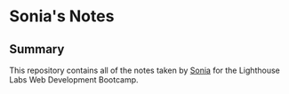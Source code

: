 # Sonia's Notes
## Summary
This repository contains all of the notes taken by [Sonia](https://github.com/sonxia) for the Lighthouse Labs Web Development Bootcamp.